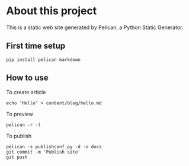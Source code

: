 # About this project

This is a static web site generated by Pelican, a Python Static Generator.

## First time setup

	pip install pelican markdown

## How to use

To create article
	
	echo 'Hello' > content/blog/hello.md

To preview

	pelican -r -l

To publish

	pelican -s publishconf.py -d -o docs
	git commit -m 'Publish site'
	git push
